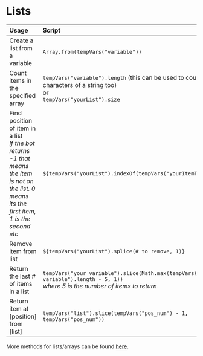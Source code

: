 # Lists
Usage | Script
:- | :-
Create a list from a variable | `Array.from(tempVars("variable"))`
Count items in the specified array | `tempVars("variable").length` (this can be used to count the characters of a string too) <br/>or<br/> `tempVars("yourList").size`
Find position of item in a list <br/>_If the bot returns -1 that means the item is not on the list. 0 means its the first item, 1 is the second etc_ | `${tempVars("yourList").indexOf(tempVars("yourItemToFind"))}`
Remove item from list | `${tempVars("yourList").splice(# to remove, 1)}`
Return the last # of items in a list | `tempVars("your variable").slice(Math.max(tempVars("your variable").length - 5, 1))` <br/> *where 5 is the number of items to return*
Return item at [position] from [list] | `tempVars("list").slice(tempVars("pos_num") - 1, tempVars("pos_num"))`

More methods for lists/arrays can be found [here](https://developer.mozilla.org/en-US/docs/Web/JavaScript/Reference/Global_Objects/Array#instance_methods).